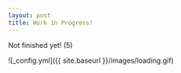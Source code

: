 ```yaml
---
layout: post
title: Work in Progress!
---
```


Not finished yet! (5)

![_config.yml]({{ site.baseurl }}/images/loading.gif)

